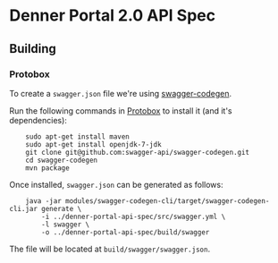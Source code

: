 # Denner Portal 2.0 API Spec

## Building

### Protobox
To create a `swagger.json` file we're using [swagger-codegen](https://github.com/swagger-api/swagger-codegen).

Run the following commands in [Protobox](https://bitbucket.org/detailnet/protobox) to install it (and it's dependencies):

        sudo apt-get install maven
        sudo apt-get install openjdk-7-jdk
        git clone git@github.com:swagger-api/swagger-codegen.git
        cd swagger-codegen
        mvn package

Once installed, `swagger.json` can be generated as follows:

        java -jar modules/swagger-codegen-cli/target/swagger-codegen-cli.jar generate \
            -i ../denner-portal-api-spec/src/swagger.yml \
            -l swagger \
            -o ../denner-portal-api-spec/build/swagger
        
The file will be located at `build/swagger/swagger.json`.
